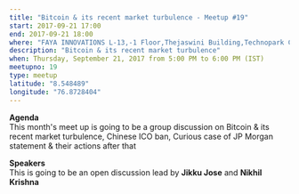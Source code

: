 ```yaml
---
title: "Bitcoin & its recent market turbulence - Meetup #19"
start: 2017-09-21 17:00
end: 2017-09-21 18:00
where: "FAYA INNOVATIONS L-13,-1 Floor,Thejaswini Building,Technopark Campus,  Trivandrum, Kerala"
description: "Bitcoin & its recent market turbulence"
when: Thursday, September 21, 2017 from 5:00 PM to 6:00 PM (IST)
meetupno: 19
type: meetup
latitude: "8.548489"
longitude: "76.8728404"
---
```


**Agenda**   
This month's meet up is going to be a group discussion on Bitcoin & its recent market turbulence, Chinese ICO ban, Curious case of JP Morgan statement & their actions after that

**Speakers**   
This is going to be an open discussion lead by **Jikku Jose** and **Nikhil Krishna**

